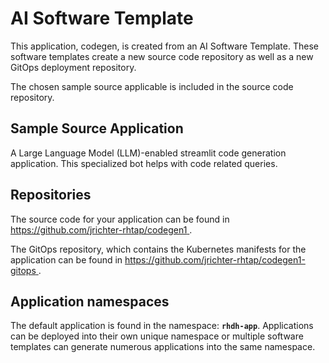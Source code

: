 # AI Software Template

This application, codegen, is created from an AI Software Template. These software templates create a new source code repository as well as a new GitOps deployment repository.

The chosen sample source applicable is included in the source code repository.

## Sample Source Application

A Large Language Model (LLM)-enabled streamlit code generation application. This specialized bot helps with code related queries.

## Repositories

The source code for your application can be found in [https://github.com/jrichter-rhtap/codegen1 ](https://github.com/jrichter-rhtap/codegen1 ).
 
The GitOps repository, which contains the Kubernetes manifests for the application can be found in 
[https://github.com/jrichter-rhtap/codegen1-gitops ](https://github.com/jrichter-rhtap/codegen1-gitops ). 

## Application namespaces 

The default application is found in the namespace: **`rhdh-app`**. Applications can be deployed into their own unique namespace or multiple software templates can generate numerous applications into the same namespace.